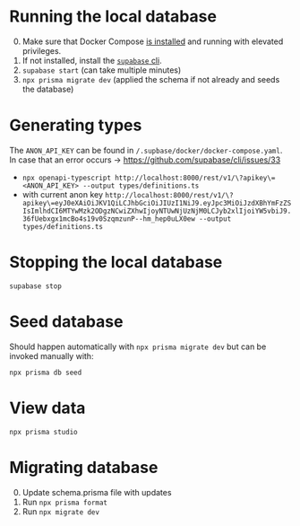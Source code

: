# Running the local database

0. Make sure that Docker Compose [is installed](https://docs.docker.com/compose/install/) and running with elevated privileges.
1. If not installed, install the [`supabase` cli](https://supabase.io/docs/guides/local-development).
2. `supabase start` (can take multiple minutes)
3. `npx prisma migrate dev` (applied the schema if not already and seeds the database)

# Generating types

The `ANON_API_KEY` can be found in `/.supbase/docker/docker-compose.yaml`.  
In case that an error occurs -> https://github.com/supabase/cli/issues/33

- `npx openapi-typescript http://localhost:8000/rest/v1/\?apikey\=<ANON_API_KEY> --output types/definitions.ts`
- with current anon key `http://localhost:8000/rest/v1/\?apikey\=eyJ0eXAiOiJKV1QiLCJhbGciOiJIUzI1NiJ9.eyJpc3MiOiJzdXBhYmFzZSIsImlhdCI6MTYwMzk2ODgzNCwiZXhwIjoyNTUwNjUzNjM0LCJyb2xlIjoiYW5vbiJ9.36fUebxgx1mcBo4s19v0SzqmzunP--hm_hep0uLX0ew --output types/definitions.ts`

# Stopping the local database

`supabase stop`

# Seed database

Should happen automatically with `npx prisma migrate dev`
but can be invoked manually with:

`npx prisma db seed`

# View data

`npx prisma studio`

# Migrating database

0. Update schema.prisma file with updates
1. Run `npx prisma format`
2. Run `npx migrate dev`
